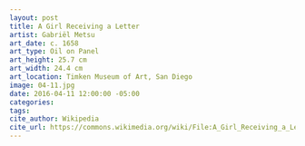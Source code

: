 ```yaml
---
layout: post
title: A Girl Receiving a Letter
artist: Gabriël Metsu
art_date: c. 1658
art_type: Oil on Panel
art_height: 25.7 cm
art_width: 24.4 cm
art_location: Timken Museum of Art, San Diego
image: 04-11.jpg
date: 2016-04-11 12:00:00 -05:00
categories:
tags:
cite_author: Wikipedia
cite_url: https://commons.wikimedia.org/wiki/File:A_Girl_Receiving_a_Letter_by_Gabriel_Metsu,_Timken_Museum_of_Art.JPG
---
```

